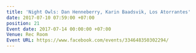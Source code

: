 ```yaml
---
title: 'Night Owls: Dan Henneberry, Karin Baadsvik, Los Atorrantes'
date: 2017-07-10 07:59:00 +07:00
position: 21
Event date: 2017-07-14 00:00:00 +07:00
Venue: Rec Room
Event URL: https://www.facebook.com/events/334648350302294/
---
```


